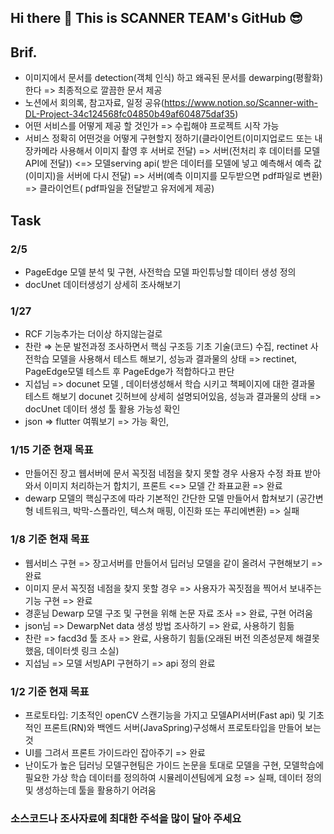 ## Hi there 👋 This is SCANNER TEAM's GitHub 😎

## Brif.
- 이미지에서 문서를 detection(객체 인식) 하고 왜곡된 문서를 dewarping(평활화)한다 => 최종적으로 깔끔한 문서 제공
- 노션에서 회의록, 참고자료, 일정 공유(https://www.notion.so/Scanner-with-DL-Project-34c124568fc04850b49af604875daf35)
- 어떤 서비스를 어떻게 제공 할 것인가 => 수립해야 프로젝트 시작 가능
- 서비스 정확히 어떤것을 어떻게 구현할지 정하기(클라이언트(이미지업로드 또는 내장카메라 사용해서 이미지 촬영 후 서버로 전달) => 서버(전처리 후 데이터를 모델API에 전달)) <=> 모델serving api( 받은 데이터를 모델에 넣고 예측해서 예측 값(이미지)을 서버에 다시 전달)  => 서버(예측 이미지를 모두받으면 pdf파일로 변환) => 클라이언트( pdf파일을 전달받고 유저에게 제공)

## Task
### 2/5
  - PageEdge 모델 분석 및 구현, 사전학습 모델 파인튜닝할 데이터 생성 정의
  - docUnet 데이터생성기 상세히 조사해보기

### 1/27
  - RCF 기능추가는 더이상 하지않는걸로
  - 찬란 ⇒ 논문 발전과정 조사하면서 핵심 구조등 기초 기술(코드) 수집, rectinet 사전학습 모델을 사용해서 테스트 해보기, 성능과 결과물의 상태 => rectinet, PageEdge모델 테스트 후 PageEdge가 적합하다고 판단
  - 지섭님 => docunet 모델 , 데이터생성해서 학습 시키고 책페이지에 대한 결과물 테스트 해보기 docunet 깃허브에 상세히 설명되어있음, 성능과 결과물의 상태 => docUnet 데이터 생성 툴 활용 가능성 확인
  - json =>  flutter 여쭤보기   => 가능 확인,
    
### 1/15 기준 현재 목표
  - 만들어진 장고 웹서버에 문서 꼭짓점 네점을 찾지 못할 경우 사용자 수정 좌표 받아와서 이미지 처리하는거 합치기, 프론트 <=> 모델 간 좌표교환  => 완료
  - dewarp 모델의 핵심구조에 따라 기본적인 간단한 모델 만들어서 합쳐보기 (공간변형 네트워크, 박막-스플라인, 텍스쳐 매핑, 이진화 또는 푸리에변환) => 실패

    
### 1/8 기준 현재 목표
  - 웹서비스 구현 => 장고서버를 만들어서 딥러닝 모델을 같이 올려서 구현해보기  => 완료
  - 이미지 문서 꼭짓점 네점을 찾지 못할 경우 => 사용자가 꼭짓점을 찍어서 보내주는 기능 구현  => 완료
  - 경훈님 Dewarp 모델 구조 및 구현을 위해 논문 자료 조사   => 완료, 구현 어려움
  - json님  => DewarpNet data 생성 방법 조사하기    => 완료, 사용하기 힘듦
  - 찬란 => facd3d 툴 조사                  => 완료, 사용하기 힘듦(오래된 버전 의존성문제 해결못했음, 데이터셋 링크 소실)
  - 지섭님 => 모델 서빙API 구현하기    => api 정의 완료

### 1/2 기준 현재 목표
  - 프로토타입: 기초적인 openCV 스캔기능을 가지고 모델API서버(Fast api) 및 기초적인 프론트(RN)와 백엔드 서버(JavaSpring)구성해서 프로토타입을 만들어 보는 것
  - UI를 그려서 프론트 가이드라인 잡아주기  => 완료
  - 난이도가 높은 딥러닝 모델구현팀은 가이드 논문을 토대로 모델을 구현, 모델학습에 필요한 가상 학습 데이터를 정의하여 시뮬레이션팀에게 요청 => 실패, 데이터 정의 및 생성하는데 툴을 활용하기 어려움
    
### 소스코드나 조사자료에 최대한 주석을 많이 달아 주세요 
